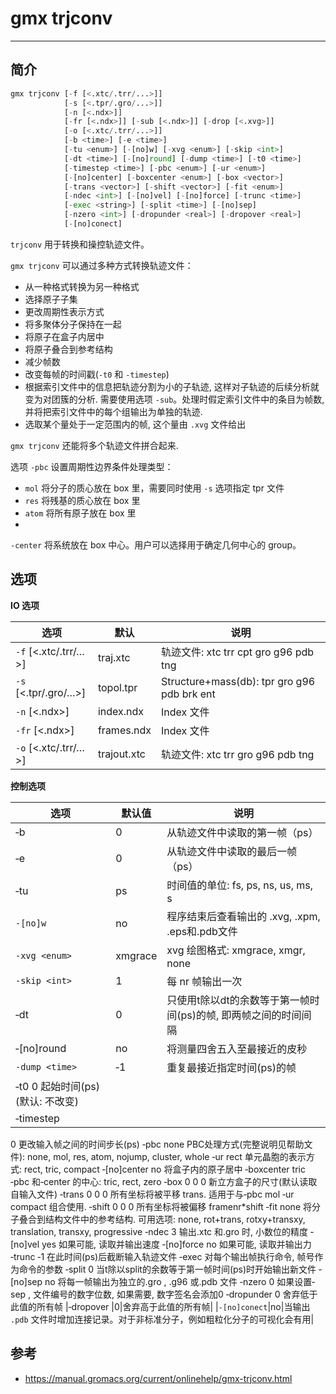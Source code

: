 # gmx trjconv

***

## 简介

```python
gmx trjconv [-f [<.xtc/.trr/...>]]
            [-s [<.tpr/.gro/...>]] 
            [-n [<.ndx>]]
            [-fr [<.ndx>]] [-sub [<.ndx>]] [-drop [<.xvg>]]
            [-o [<.xtc/.trr/...>]] 
            [-b <time>] [-e <time>]
            [-tu <enum>] [-[no]w] [-xvg <enum>] [-skip <int>]
            [-dt <time>] [-[no]round] [-dump <time>] [-t0 <time>]
            [-timestep <time>] [-pbc <enum>] [-ur <enum>]
            [-[no]center] [-boxcenter <enum>] [-box <vector>]
            [-trans <vector>] [-shift <vector>] [-fit <enum>]
            [-ndec <int>] [-[no]vel] [-[no]force] [-trunc <time>]
            [-exec <string>] [-split <time>] [-[no]sep]
            [-nzero <int>] [-dropunder <real>] [-dropover <real>]
            [-[no]conect]
```

`trjconv` 用于转换和操控轨迹文件。

`gmx trjconv` 可以通过多种方式转换轨迹文件：

- 从一种格式转换为另一种格式
- 选择原子子集
- 更改周期性表示方式
- 将多聚体分子保持在一起
- 将原子在盒子内居中
- 将原子叠合到参考结构
- 减少帧数
- 改变每帧的时间戳(`‐t0` 和 `‐timestep`)
- 根据索引文件中的信息把轨迹分割为小的子轨迹, 这样对子轨迹的后续分析就变为对团簇的分析. 需要使用选项 `‐sub`。处理时假定索引文件中的条目为帧数, 并将把索引文件中的每个组输出为单独的轨迹.
- 选取某个量处于一定范围内的帧, 这个量由 `.xvg` 文件给出

`gmx trjconv` 还能将多个轨迹文件拼合起来.

选项 `-pbc` 设置周期性边界条件处理类型：

- `mol` 将分子的质心放在 box 里，需要同时使用 `-s` 选项指定 tpr 文件
- `res` 将残基的质心放在 box 里
- `atom` 将所有原子放在 box 里
- 

`-center` 将系统放在 box 中心。用户可以选择用于确定几何中心的 group。

## 选项

**IO 选项**

|选项|默认|说明|
|---|---|---|
|`-f` [<.xtc/.trr/…>]|traj.xtc|轨迹文件: xtc trr cpt gro g96 pdb tng|
|`-s` [<.tpr/.gro/…>]|topol.tpr|Structure+mass(db): tpr gro g96 pdb brk ent|
|`-n` [<.ndx>]|index.ndx|Index 文件|
|`-fr` [<.ndx>]|frames.ndx|Index 文件|
|`-o` [<.xtc/.trr/…>]|trajout.xtc|轨迹文件: xtc trr gro g96 pdb tng|

**控制选项**

|选项|默认值|说明|
|---|---|---|
|‐b|0|从轨迹文件中读取的第一帧（ps）|
|‐e|0|从轨迹文件中读取的最后一帧（ps）|
|‐tu|ps|时间值的单位: fs, ps, ns, us, ms, s|
|`‐[no]w`|no|程序结束后查看输出的 .xvg, .xpm, .eps和.pdb文件|
|`‐xvg <enum>`|xmgrace|xvg 绘图格式: xmgrace, xmgr, none|
|`‐skip <int>`|1|每 nr 帧输出一次|
|‐dt|0|只使用t除以dt的余数等于第一帧时间(ps)的帧, 即两帧之间的时间间隔|
|‐[no]round|no|将测量四舍五入至最接近的皮秒|
|`‐dump <time>`|‐1|重复最接近指定时间(ps)的帧|
|‐t0 <time> 0 起始时间(ps) (默认: 不改变)|
|‐timestep
<time> 0 更改输入帧之间的时间步长(ps)
‐pbc <enum> none PBC处理方式(完整说明见帮助文件): none, mol, res, atom, nojump,
cluster, whole
‐ur <enum> rect 单元晶胞的表示方式: rect, tric, compact
‐[no]center no 将盒子内的原子居中
‐boxcenter
<enum> tric ‐pbc 和‐center 的中心: tric, rect, zero
‐box <vector> 0 0 0 新立方盒子的尺寸(默认读取自输入文件)
‐trans <vector> 0 0 0 所有坐标将被平移 trans. 适用于与‐pbc mol ‐ur compact 组合使用.
‐shift <vector> 0 0 0 所有坐标将被偏移 framenr*shift
‐fit <enum> none
将分子叠合到结构文件中的参考结构.
可用选项: none, rot+trans, rotxy+transxy, translation, transxy,
progressive
‐ndec <int> 3 输出.xtc 和.gro 时, 小数位的精度
‐[no]vel yes 如果可能, 读取并输出速度
‐[no]force no 如果可能, 读取并输出力
‐trunc <time> ‐1 在此时间(ps)后截断输入轨迹文件
‐exec <string> 对每个输出帧执行命令, 帧号作为命令的参数
‐split <time> 0 当t除以split的余数等于第一帧时间(ps)时开始输出新文件
‐[no]sep no 将每一帧输出为独立的.gro , .g96 或.pdb 文件
‐nzero <int> 0 如果设置‐sep , 文件编号的数字位数, 如果需要, 数字签名会添加0
‐dropunder
<real> 0 舍弃低于此值的所有帧
|‐dropover <real>|0|舍弃高于此值的所有帧|
|`‐[no]conect`|no|当输出 `.pdb` 文件时增加连接记录。对于非标准分子，例如粗粒化分子的可视化会有用|

## 参考

- https://manual.gromacs.org/current/onlinehelp/gmx-trjconv.html
